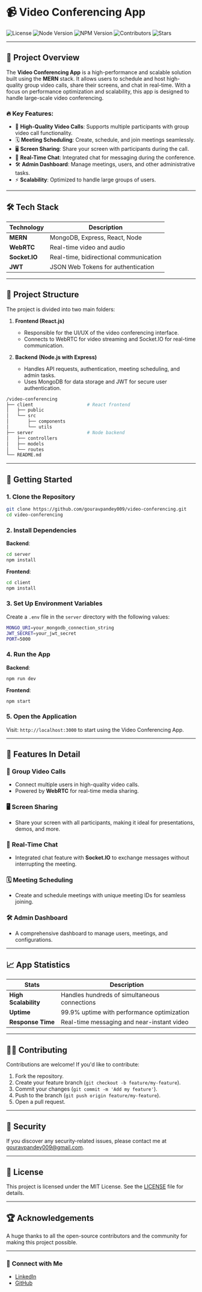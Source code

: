 # 📹 **Video Conferencing App**

![License](https://img.shields.io/github/license/gouravpandey009/video-conferencing?style=flat-square)
![Node Version](https://img.shields.io/badge/node-v14.17.0-green?style=flat-square)
![NPM Version](https://img.shields.io/badge/npm-v6.14.13-blue?style=flat-square)
![Contributors](https://img.shields.io/github/contributors/gouravpandey009/video-conferencing?style=flat-square)
![Stars](https://img.shields.io/github/stars/gouravpandey009/video-conferencing?style=social)

---

## 🚀 **Project Overview**

The **Video Conferencing App** is a high-performance and scalable solution built using the **MERN** stack. It allows users to schedule and host high-quality group video calls, share their screens, and chat in real-time. With a focus on performance optimization and scalability, this app is designed to handle large-scale video conferencing.

### 🔥 **Key Features**:
- 🎥 **High-Quality Video Calls**: Supports multiple participants with group video call functionality.
- 🗓️ **Meeting Scheduling**: Create, schedule, and join meetings seamlessly.
- 🖥️ **Screen Sharing**: Share your screen with participants during the call.
- 💬 **Real-Time Chat**: Integrated chat for messaging during the conference.
- 🛠️ **Admin Dashboard**: Manage meetings, users, and other administrative tasks.
- ⚡ **Scalability**: Optimized to handle large groups of users.

---

## 🛠 **Tech Stack**

| Technology    | Description                    |
| ------------- | ------------------------------ |
| **MERN**      | MongoDB, Express, React, Node   |
| **WebRTC**    | Real-time video and audio      |
| **Socket.IO** | Real-time, bidirectional communication |
| **JWT**       | JSON Web Tokens for authentication |

---

## 🚩 **Project Structure**

The project is divided into two main folders:

1. **Frontend (React.js)**  
   - Responsible for the UI/UX of the video conferencing interface.
   - Connects to WebRTC for video streaming and Socket.IO for real-time communication.

2. **Backend (Node.js with Express)**  
   - Handles API requests, authentication, meeting scheduling, and admin tasks.
   - Uses MongoDB for data storage and JWT for secure user authentication.

```bash
/video-conferencing
├── client                    # React frontend
│   ├── public
│   └── src
│       ├── components
│       └── utils
├── server                    # Node backend
│   ├── controllers
│   ├── models
│   └── routes
└── README.md
```

---

## 🚀 **Getting Started**

### **1. Clone the Repository**

```bash
git clone https://github.com/gouravpandey009/video-conferencing.git
cd video-conferencing
```

### **2. Install Dependencies**

**Backend**:
```bash
cd server
npm install
```

**Frontend**:
```bash
cd client
npm install
```

### **3. Set Up Environment Variables**

Create a `.env` file in the `server` directory with the following values:

```bash
MONGO_URI=your_mongodb_connection_string
JWT_SECRET=your_jwt_secret
PORT=5000
```

### **4. Run the App**

**Backend**:
```bash
npm run dev
```

**Frontend**:
```bash
npm start
```

### **5. Open the Application**

Visit: `http://localhost:3000` to start using the Video Conferencing App.

---

## 🎯 **Features In Detail**

### 🎥 **Group Video Calls**
- Connect multiple users in high-quality video calls.
- Powered by **WebRTC** for real-time media sharing.
  
### 🖥️ **Screen Sharing**
- Share your screen with all participants, making it ideal for presentations, demos, and more.
  
### 💬 **Real-Time Chat**
- Integrated chat feature with **Socket.IO** to exchange messages without interrupting the meeting.

### 🗓️ **Meeting Scheduling**
- Create and schedule meetings with unique meeting IDs for seamless joining.

### 🛠️ **Admin Dashboard**
- A comprehensive dashboard to manage users, meetings, and configurations.

---

## 📈 **App Statistics**

| **Stats**           | **Description**                              |
|---------------------|----------------------------------------------|
| **High Scalability** | Handles hundreds of simultaneous connections |
| **Uptime**          | 99.9% uptime with performance optimization    |
| **Response Time**   | Real-time messaging and near-instant video    |

---

## 🧑‍💻 **Contributing**

Contributions are welcome! If you'd like to contribute:

1. Fork the repository.
2. Create your feature branch (`git checkout -b feature/my-feature`).
3. Commit your changes (`git commit -m 'Add my feature'`).
4. Push to the branch (`git push origin feature/my-feature`).
5. Open a pull request.

---

## 🔐 **Security**

If you discover any security-related issues, please contact me at [gouravpandey009@gmail.com](mailto:gouravpandey009@gmail.com).

---

## 📄 **License**

This project is licensed under the MIT License. See the [LICENSE](./LICENSE) file for details.

---

## 🏆 **Acknowledgements**

A huge thanks to all the open-source contributors and the community for making this project possible.

---

### 💬 **Connect with Me**

- [LinkedIn](https://www.linkedin.com/in/gouravpandey09/)
- [GitHub](https://github.com/gouravpandey009)

